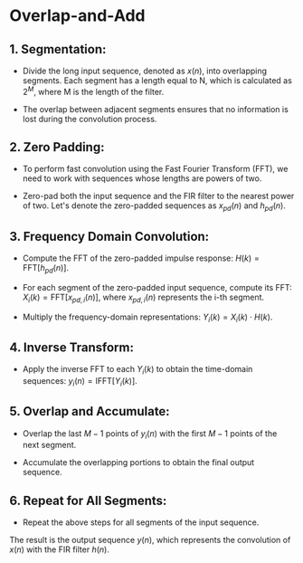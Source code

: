 # Overlap-and-Add

## 1. Segmentation:

- Divide the long input sequence, denoted as $x(n)$, into overlapping segments. Each segment has a length equal to N, which is calculated as $2^M$, where M is the length of the filter.

- The overlap between adjacent segments ensures that no information is lost during the convolution process.

## 2. Zero Padding:

- To perform fast convolution using the Fast Fourier Transform (FFT), we need to work with sequences whose lengths are powers of two.

- Zero-pad both the input sequence and the FIR filter to the nearest power of two. Let's denote the zero-padded sequences as $x_{pd}(n)$ and $h_{pd}(n)$.

## 3. Frequency Domain Convolution:

- Compute the FFT of the zero-padded impulse response: $H(k) = \text{FFT}[h_{pd}(n)]$.

- For each segment of the zero-padded input sequence, compute its FFT: $X_i(k) = \text{FFT}[x_{pd,i}(n)]$, where $x_{pd,i}(n)$ represents the i-th segment.

- Multiply the frequency-domain representations: $Y_i(k) = X_i(k) \cdot H(k)$.

## 4. Inverse Transform:

- Apply the inverse FFT to each $Y_i(k)$ to obtain the time-domain sequences: $y_i(n) = \text{IFFT}[Y_i(k)]$.

## 5. Overlap and Accumulate:

- Overlap the last $M-1$ points of $y_i(n)$ with the first $M-1$ points of the next segment. 

- Accumulate the overlapping portions to obtain the final output sequence.

## 6. Repeat for All Segments:

- Repeat the above steps for all segments of the input sequence.

The result is the output sequence $y(n)$, which represents the convolution of $x(n)$ with the FIR filter $h(n)$.

